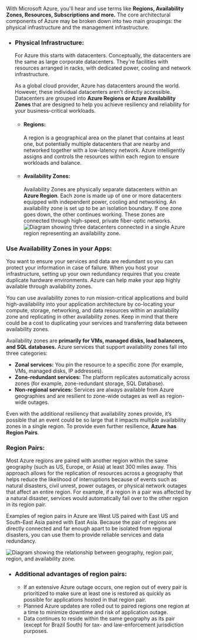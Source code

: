 With Microsoft Azure, you'll hear and use terms like **Regions, Availability Zones, Resources, Subscriptions and more.** The core architectural components of Azure may be broken down into two main groupings: the physical infrastructure and the management infrastructure.

- ### Physical Infrastructure:
	For Azure this starts with datacenters. Conceptually, the datacenters are the same as large corporate datacenters. They're facilities with resources arranged in racks, with dedicated power, cooling and network infrastructure. 
	
	As a global cloud provider, Azure has datacenters around the world. However, these individual datacenters aren't directly accessible.  Datacenters are grouped into **Azure Regions or Azure Availability Zones** that are designed to help you achieve resiliency and reliability for your business-critical workloads.

	- #### Regions:
		A region is a geographical area on the planet that contains at least one, but potentially multiple datacenters that are nearby and networked together with a low-latency network. Azure intelligently assigns and controls the resources within each region to ensure workloads and balance.
	
	- #### Availability Zones:
		Availability Zones are physically separate datacenters within an **Azure Region**. Each zone is made up of one or more datacenters equipped with independent power, cooling and networking. An availability zone is set up to be an isolation boundary. If one zone goes down, the other continues working. These zones are connected through high-speed, private fiber-optic networks.
			![Diagram showing three datacenters connected in a single Azure region representing an availability zone.](https://learn.microsoft.com/en-us/training/wwl-azure/describe-core-architectural-components-of-azure/media/availability-zones-c22f95a3.png)

### Use Availability Zones in your Apps:
You want to ensure your services and data are redundant so you can protect your information in case of failure. When you host your infrastructure, setting up your own redundancy requires that you create duplicate hardware environments. Azure can help make your app highly available through availability zones.

You can use availability zones to run mission-critical applications and build high-availability into your application architecture by co-locating your compute, storage, networking, and data resources within an availability zone and replicating in other availability zones. Keep in mind that there could be a cost to duplicating your services and transferring data between availability zones.

Availability zones are **primarily for VMs, managed disks, load balancers, and SQL databases.** Azure services that support availability zones fall into three categories:

- **Zonal services:** You pin the resource to a specific zone (for example, VMs, managed disks, IP addresses).
- **Zone-redundant services:** The platform replicates automatically across zones (for example, zone-redundant storage, SQL Database).
- **Non-regional services:** Services are always available from Azure geographies and are resilient to zone-wide outages as well as region-wide outages.

Even with the additional resiliency that availability zones provide, it’s possible that an event could be so large that it impacts multiple availability zones in a single region. To provide even further resilience, **Azure has Region Pairs**.

### Region Pairs:
Most Azure regions are paired with another region within the same geography (such as US, Europe, or Asia) at least 300 miles away. This approach allows for the replication of resources across a geography that helps reduce the likelihood of interruptions because of events such as natural disasters, civil unrest, power outages, or physical network outages that affect an entire region. For example, if a region in a pair was affected by a natural disaster, services would automatically fail over to the other region in its region pair.

Examples of region pairs in Azure are West US paired with East US and South-East Asia paired with East Asia. Because the pair of regions are directly connected and far enough apart to be isolated from regional disasters, you can use them to provide reliable services and data redundancy.

![Diagram showing the relationship between geography, region pair, region, and availability zone.](https://learn.microsoft.com/en-us/training/wwl-azure/describe-core-architectural-components-of-azure/media/region-pairs-7c495a33.png)

- ### Additional advantages of region pairs:
	- If an extensive Azure outage occurs, one region out of every pair is prioritized to make sure at least one is restored as quickly as possible for applications hosted in that region pair.
	- Planned Azure updates are rolled out to paired regions one region at a time to minimize downtime and risk of application outage.
	- Data continues to reside within the same geography as its pair (except for Brazil South) for tax- and law-enforcement jurisdiction purposes.